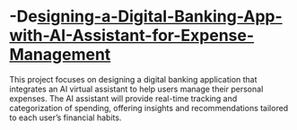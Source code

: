 # -De[signing-a-Digital-Banking-App-with-AI-Assistant-for-Expense-Management](https://github.com/Trag122/Design-of-digital-banking-application-integrating-AI-assistant-for-personal-financial-management)
This project focuses on designing a digital banking application that integrates an AI virtual assistant to help users manage their personal expenses. The AI assistant will provide real-time tracking and categorization of spending, offering insights and recommendations tailored to each user’s financial habits. 

